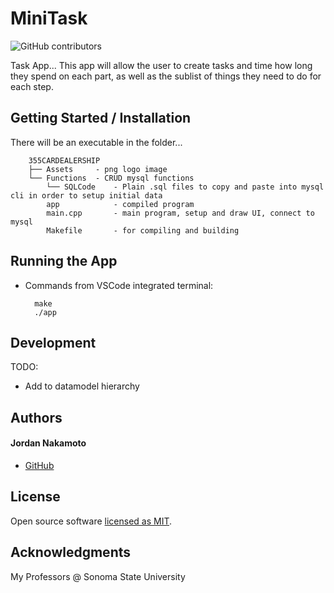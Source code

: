 # MiniTask

![GitHub contributors](https://img.shields.io/github/stars/jordannakamoto/355CarDealership?style=social)

Task App...
This app will allow the user to create tasks and time how long they spend on each part, as well as the sublist of things they need to do for each step.

## Getting Started / Installation

There will be an executable in the folder...

```
	355CARDEALERSHIP
	├── Assets     - png logo image
	└── Functions  - CRUD mysql functions
        └── SQLCode    - Plain .sql files to copy and paste into mysql cli in order to setup initial data
        app            - compiled program
        main.cpp       - main program, setup and draw UI, connect to mysql
        Makefile       - for compiling and building
```

## Running the App

* Commands from VSCode integrated terminal:
  ```
    make
    ./app
  ```

## Development

TODO:
- Add <Project><Project> to datamodel hierarchy


## Authors

#### Jordan Nakamoto
* [GitHub]

## License

Open source software [licensed as MIT][license].

## Acknowledgments

My Professors @ Sonoma State University
  
[//]: # (HyperLinks)

[GitHub]: https://github.com/jordannakamoto

[license]: https://github.com/madhur-taneja/README-template/blob/master/LICENSE.md
